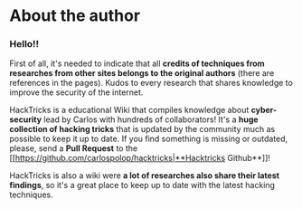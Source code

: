 # About the author


### Hello!!

First of all, it's needed to indicate that all **credits of techniques from researches from other sites belongs to the original authors** (there are references in the pages). Kudos to every research that shares knowledge to improve the security of the internet.

HackTricks is a educational Wiki that compiles knowledge about **cyber-security** lead by Carlos with hundreds of collaborators! It's a **huge collection of hacking tricks** that is updated by the community much as possible to keep it up to date. If you find something is missing or outdated, please, send a **Pull Request** to the [[https://github.com/carlospolop/hacktricks|**Hacktricks Github**]]!

HackTricks is also a wiki were **a lot of researches also share their latest findings**, so it's a great place to keep up to date with the latest hacking techniques.



